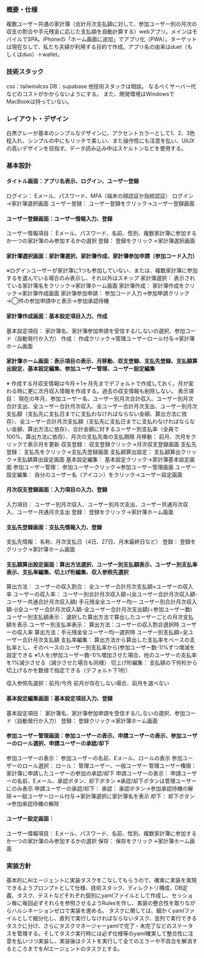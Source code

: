 ### 概要・仕様

複数ユーザー共通の家計簿（合計月次支払額に対して、参加ユーザー別の月次の収支の割合や手元残金に応じた支払額を自動計算する）webアプリ。メインはモバイルでSPA。iPhoneの「ホーム画面に追加」でアプリ化（PWA）。ターゲットは現在なしで、私たち夫婦が利用する目的で作成。アプリ名の由来はduet（もしくはduo）＋wallet。

### 技術スタック

css：tailwindcss
DB：supabase
他技術スタックは相談。
なるべくサーバー代などのコストがかからないようにする。
また、開発環境はWindowsでMacBookは持っていない。

### レイアウト・デザイン

白黒グレーが基本のシンプルなデザインに、アクセントカラーとして1、2、3色程入れ、シンプルの中にもリッチで美しい、また操作性にも注意を払い、UIUXの高いデザインを目指す。データ読み込み中はスケルトンなどを使用する。

### 基本設計

#### タイトル画面：アプリ名表示、ログイン、ユーザー登録

ログイン：
	Eメール、パスワード、MFA（端末の顔認証か指紋認証）
	ログイン→家計簿選択画面
ユーザー登録：
	ユーザー登録をクリック→ユーザー登録画面

#### ユーザー登録画面：ユーザー情報入力、登録

ユーザー情報項目：
	Eメール、パスワード、名前、性別、複数家計簿に参加するか一つの家計簿のみ参加するかの選択
登録：
	登録をクリック→家計簿選択画面

#### 家計簿選択画面：家計簿選択、家計簿作成、家計簿参加申請（参加コード入力）

※ログインユーザーが家計簿に1つも参加していない、または、複数家計簿に参加するを選んでいる場合のみ表示し、それ以外はスキップ
家計簿選択：
	表示されている家計簿名をクリック→家計簿ホーム画面
家計簿作成：
	家計簿作成をクリック→家計簿作成画面
家計簿参加申請：
	参加コード入力→参加申請クリック→◯件の参加申請中と表示→参加承認待機

#### 家計簿作成画面：基本設定項目入力、作成

基本設定項目：
	家計簿名、家計簿参加申請を受信する/しないの選択、参加コード（自動発行か入力）
作成：
	作成クリック→管理ユーザーロール付与→家計簿ホーム画面

#### 家計簿ホーム画面：表示項目の表示、月移動、収支登録、支払先登録、支払額算出設定、基本設定編集、参加ユーザー管理、ユーザー設定編集

※	作成する月収支情報は今月＋1ヶ月先までデフォルトで作成しておく。月が変わる時に更に次月収入情報を作成する。過去の収支情報も削除しない。
表示項目：
	現在の年月、参加ユーザー名、ユーザー別月次合計収入、ユーザー別月次合計支出、全ユーザー合計月次収入、全ユーザー合計月次支出、ユーザー別月次支払額（支払先に支払日までに支払わなければならない金額、算出方法に依存）、全ユーザー合計月次支払額（支払先に支払日までに支払わなければならない金額、算出方法に依存）、合計金額に対するユーザー別支払率（全員で100%、算出方法に依存）、月次の支払先毎の支払期限
月移動：
	前月、次月をクリックで表示月を更新
収支登録：
	収支登録クリック→月次収支登録画面
支払先登録：
	支払先をクリック→支払先登録画面
支払額算出設定：
	支払額算出クリック→支払額算出設定画面
基本設定編集：
	基本設定クリック→家計簿基本設定画面
参加ユーザー管理：
	参加ユーザークリック→参加ユーザー管理画面
ユーザー設定編集：
	自分のユーザー名（アイコン）をクリック→ユーザー設定画面

#### 月次収支登録画面：入力項目の入力、登録

入力項目：
	ユーザー別月次収入、ユーザー別月次支出、ユーザー共通月次収入、ユーザー共通月次支出
登録：
	登録をクリック→家計簿ホーム画面

#### 支払先登録画面：支払先情報入力、登録

支払先情報：
	名称、月次支払日（4日、27日、月末最終日など）
登録：
	登録をクリック→家計簿ホーム画面

#### 支払額算出設定画面：算出方法選択、ユーザー別支払額表示、ユーザー別支払率表示、支払率編集、切上げ桁編集、収入参照先選択

算出方法：
	ユーザーの収入割合：
		全ユーザー合計月次支払額×ユーザーの収入率
		ユーザーの収入率：
			ユーザー別合計月次収入額÷(全ユーザー合計月次収入額-ユーザー共通合計月次収入額)
	手元残金全ユーザー均一
		ユーザー別合計月次収入額-((全ユーザー合計月次収入額-全ユーザー合計月次支出額)÷参加ユーザー数)
ユーザー別支払額表示：
	選択した算出方法で算出したユーザーごとの月次支払額を表示
ユーザー別支払率表示：
	算出方法：ユーザーの収入割合選択時
		ユーザーの収入率
	算出方法：手元残金全ユーザー均一選択時
		ユーザー別支払額÷全ユーザー合計月次支払額
支払率編集：
	算出方法から算出した支払率をベースの支払率とし、そのベースのユーザー別支払率から(参加ユーザー数-1)%ずつ増減を設定できる
	※1人を(参加ユーザー数-1)%増加させた場合、他のユーザーの支払率を1%減少させる（減少させた場合も同様）
切上げ桁編集：
	支払額の下何桁から切上げるかを数値で指定できる（デフォルト下1桁）

収入参照先選択：前月/今月
	前月が存在しない場合、前月を選べない

#### 基本設定編集画面：基本設定項目入力、登録

基本設定項目：
	家計簿名、家計簿参加申請を受信する/しないの選択、参加コード（自動発行か入力）
登録：
	登録クリック→家計簿ホーム画面

#### 参加ユーザー管理画面：参加ユーザーの表示、申請ユーザーの表示、参加ユーザーのロール選択、申請ユーザーの承認/却下

参加ユーザーの表示：
	参加ユーザーの名前、Eメール、ロールの表示
参加ユーザーのロール選択：
	ロール：
		管理ユーザー、一般ユーザー
	管理ユーザー権限：
		家計簿に申請したユーザーの参加の承認/却下
申請ユーザーの表示：
	申請ユーザーの名前、Eメール、承認ボタン、却下ボタン
	※承認/却下ボタンは管理ユーザーにのみ表示
申請ユーザーの承認/却下：
	承認：
		承認ボタン→参加承認待機の解除→一般ユーザーロール付与→家計簿選択に家計簿名を表示
	却下：
		却下ボタン→参加承認待機の解除

#### ユーザー設定画面：

ユーザー情報項目：
	Eメール、パスワード、名前、性別、複数家計簿に参加するか一つの家計簿のみ参加するかの選択
保存：
	保存をクリック→家計簿ホーム画面

### 実装方針

基本的にAIエージェントに実装タスクをこなしてもらうので、確実に実装を実現できるようプロンプトとして仕様、技術スタック、ディレクトリ構成、DB定義、タスク、テストなどそれぞれ個別にyamlファイルとして作成し、セッション毎に毎回必ずそれらを参照させるようRulesを作し、実装の整合性を取りながらハルシネーションゼロで実装を進める。
タスクに関しては、細かくyamlファイルとして細分化し、直列で実行しなければならないタスク、並列で実行できるタスクに分け、さらにタスクマネージャーyamlで完了・未完了などのステータスを管理する。そしてタスク実行時には必ず仕様等のyaml確実して整合性に注意を払いつつ実装し、実装後はテストを実行して全てのエラーや不具合を解消するところまでをAIエージェントのタスクとする。
